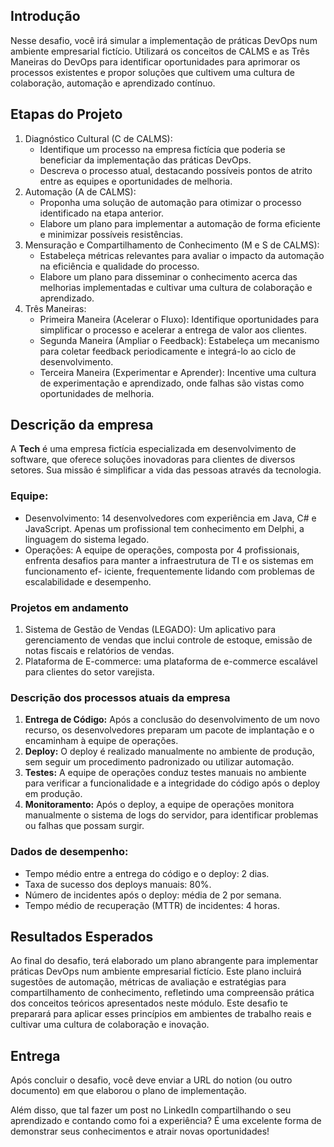 ## Introdução

Nesse desafio, você irá simular a implementação de práticas DevOps num ambiente empresarial fictício. Utilizará os conceitos de CALMS e as Três Maneiras do DevOps para identificar oportunidades para aprimorar os processos existentes e propor soluções que cultivem uma cultura de colaboração, automação e aprendizado contínuo.

## Etapas do Projeto

1. Diagnóstico Cultural (C de CALMS):
   - Identifique um processo na empresa fictícia que poderia se beneficiar da implementação das práticas DevOps.
   - Descreva o processo atual, destacando possíveis pontos de atrito entre as equipes e oportunidades de melhoria.
2. Automação (A de CALMS):
   - Proponha uma solução de automação para otimizar o processo identificado na etapa anterior.
   - Elabore um plano para implementar a automação de forma eficiente e minimizar possíveis resistências.
3. Mensuração e Compartilhamento de Conhecimento (M e S de CALMS):
   - Estabeleça métricas relevantes para avaliar o impacto da automação na eficiência e qualidade do processo.
   - Elabore um plano para disseminar o conhecimento acerca das melhorias implementadas e cultivar uma cultura de colaboração e aprendizado.
4. Três Maneiras:
   - Primeira Maneira (Acelerar o Fluxo): Identifique oportunidades para simplificar o processo e acelerar a entrega de valor aos clientes.
   - Segunda Maneira (Ampliar o Feedback): Estabeleça um mecanismo para coletar feedback periodicamente e integrá-lo ao ciclo de desenvolvimento.
   - Terceira Maneira (Experimentar e Aprender): Incentive uma cultura de experimentação e aprendizado, onde falhas são vistas como oportunidades de melhoria.

## Descrição da empresa

A **Tech** é uma empresa fictícia especializada em desenvolvimento de software, que oferece soluções inovadoras para clientes de diversos setores. Sua missão é simplificar a vida das pessoas através da tecnologia.

### Equipe:

- Desenvolvimento: 14 desenvolvedores com experiência em Java, C# e JavaScript. Apenas um profissional tem conhecimento em Delphi, a linguagem do sistema legado.
- Operações: A equipe de operações, composta por 4 profissionais, enfrenta desafios para manter a infraestrutura de TI e os sistemas em funcionamento ef- iciente, frequentemente lidando com problemas de escalabilidade e desempenho.

### Projetos em andamento

1. Sistema de Gestão de Vendas (LEGADO): Um aplicativo para gerenciamento de vendas que inclui controle de estoque, emissão de notas fiscais e relatórios de vendas.
2. Plataforma de E-commerce: uma plataforma de e-commerce escalável para clientes do setor varejista.

### Descrição dos processos atuais da empresa

1. **Entrega de Código:** Após a conclusão do desenvolvimento de um novo recurso, os desenvolvedores preparam um pacote de implantação e o encaminham à equipe de operações.
2. **Deploy:** O deploy é realizado manualmente no ambiente de produção, sem seguir um procedimento padronizado ou utilizar automação.
3. **Testes:** A equipe de operações conduz testes manuais no ambiente para verificar a funcionalidade e a integridade do código após o deploy em produção.
4. **Monitoramento:** Após o deploy, a equipe de operações monitora manualmente o sistema de logs do servidor, para identificar problemas ou falhas que possam surgir.

### Dados de desempenho:

- Tempo médio entre a entrega do código e o deploy: 2 dias.
- Taxa de sucesso dos deploys manuais: 80%.
- Número de incidentes após o deploy: média de 2 por semana.
- Tempo médio de recuperação (MTTR) de incidentes: 4 horas.

## Resultados Esperados

Ao final do desafio, terá elaborado um plano abrangente para implementar práticas DevOps num ambiente empresarial fictício. Este plano incluirá sugestões de automação, métricas de avaliação e estratégias para compartilhamento de conhecimento, refletindo uma compreensão prática dos conceitos teóricos apresentados neste módulo. Este desafio te preparará para aplicar esses princípios em ambientes de trabalho reais e cultivar uma cultura de colaboração e inovação.

## Entrega

Após concluir o desafio, você deve enviar a URL do notion (ou outro documento) em que elaborou o plano de implementação.

Além disso, que tal fazer um post no LinkedIn compartilhando o seu aprendizado e contando como foi a experiência? É uma excelente forma de demonstrar seus conhecimentos e atrair novas oportunidades!
